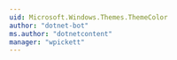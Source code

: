 ```yaml
---
uid: Microsoft.Windows.Themes.ThemeColor
author: "dotnet-bot"
ms.author: "dotnetcontent"
manager: "wpickett"
---
```

